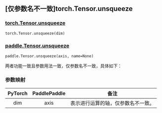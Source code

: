 ## [仅参数名不一致]torch.Tensor.unsqueeze

### [torch.Tensor.unsqueeze](https://pytorch.org/docs/stable/generated/torch.Tensor.unsqueeze.html#torch.Tensor.unsqueeze)

```python
torch.Tensor.unsqueeze(dim)
```

### [paddle.Tensor.unsqueeze](https://www.paddlepaddle.org.cn/documentation/docs/zh/api/paddle/Tensor_cn.html#unsqueeze-axis-name-none)

```
paddle.Tensor.unsqueeze(axis, name=None)
```

两者功能一致且参数用法一致，仅参数名不一致，具体如下：

### 参数映射

| PyTorch | PaddlePaddle |                备注                |
| :-----: | :----------: | :--------------------------------: |
|   dim   |     axis     | 表示进行运算的轴，仅参数名不一致。 |
